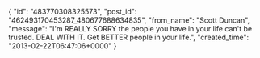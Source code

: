  {
   "id": "483770308325573",
   "post_id": "462493170453287_480677688634835",
   "from_name": "Scott Duncan",
   "message": "I'm REALLY SORRY the people you have in your life can't be trusted. DEAL WITH IT. Get BETTER people in your life.",
   "created_time": "2013-02-22T06:47:06+0000"
 }
